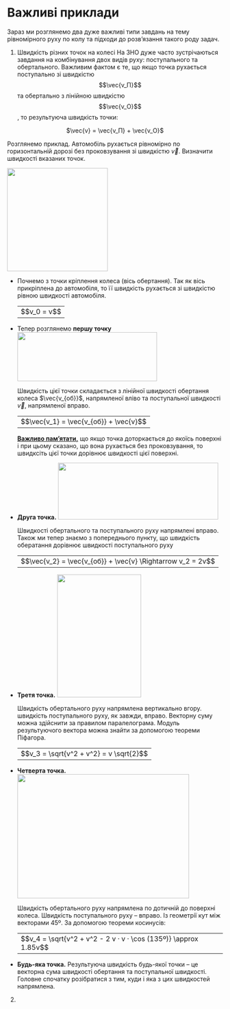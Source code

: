 # Важливi приклади

Зараз ми розглянемо два дуже важливi типи завдань на тему рiвномiрного руху по колу та пiдходи до розв’язання такого роду задач.

 1. Швидкiсть рiзних точок на колесi
На ЗНО дуже часто зустрiчаються завдання на комбiнування двох видiв руху: поступального та обертального. Важливим фактом є те, що якщо точка рухається поступально зi швидкiстю $$\vec{v_П}$$ та обертально з лiнiйною швидкiстю $$\vec{v_О}$$, то результуюча швидкiсть точки:

<div align="center">$\vec{v} = \vec{v_П} + \vec{v_О}$</div>

Розглянемо приклад. Автомобiль рухається рiвномiрно по горизонтальнiй дорозi без проковзування зi швидкiстю $\vec{v}$. Визначити швидкостi вказаних точок.

<img class="image" width="235" height="240" src="https://rawgit.com/chudaol/ed-era-book-physics/master/images/chapter_3/16.png" />

<ul>
<li>
Почнемо з точки крiплення колеса (вiсь обертання). Так як вiсь прикрiплена до автомобiля, то її швидкiсть рухається зi швидкiстю рiвною швидкостi автомобiля.
<div class="centered-table-wrapper">
<table class="centered-table">
<tr class="eq">
<td class="eq">
<p1>$$v_0 = v$$</p1>
</td>
</tr>
</table></div>
</li>
<li>
Тепер розглянемо <b>першу точку</b>

<img class="image" width="326" height="114" src="https://rawgit.com/chudaol/ed-era-book-physics/master/images/chapter_3/17.png" />

Швидкiсть цiєї точки складається з лiнiйної швидкостi обертання колеса $\vec{v_{об}}$, напрямленої влiво та поступальної швидкостi $\vec{v}$, напрямленої вправо.
<div class="centered-table-wrapper">
<table class="centered-table">
<tr class="eq">
<td class="eq">
<p1>$$\vec{v_1} = \vec{v_{об}} + \vec{v}$$</p1>
</td>
</tr>
</table></div>

<b><u>Важливо пам’ятати,</u></b> що якщо точка доторкається до якоїсь поверхнi i при цьому сказано, що вона рухається без проковзування, то швидксiть цiєї точки дорiвнює швидкостi цiєї поверхнi.
</li>
<li>
<b>Друга точка.</b>

<img class="image" width="374" height="132" src="https://rawgit.com/chudaol/ed-era-book-physics/master/images/chapter_3/18.png" />

Швидкостi обертального та поступального руху напрямленi вправо. Також ми тепер знаємо з попереднього пункту, що швидкiсть обератання дорiвнює швидкостi поступального руху
<div class="centered-table-wrapper">
<table class="centered-table">
<tr class="eq">
<td class="eq">
<p1>$$\vec{v_2} = \vec{v_{об}} + \vec{v} \Rightarrow v_2 = 2v$$</p1>
</td>
</tr>
</table></div>
</li>
<li>
<b>Третя точка.</b>

<img class="image" width="196" height="286" src="https://rawgit.com/chudaol/ed-era-book-physics/master/images/chapter_3/19.png" />

Швидкiсть обертального руху напрямлена вертикально вгору. швидкiсть поступального руху, як завжди, вправо. Векторну суму можна здiйснити за правилом паралелограма. Модуль результуючого вектора можна знайти за допомогою теореми Пiфагора.
<div class="centered-table-wrapper">
<table class="centered-table">
<tr class="eq">
<td class="eq">
<p1>$$v_3 = \sqrt{v^2 + v^2} = v \sqrt{2}$$</p1>
</td>
</tr>
</table></div>
</li>
<li>
<b>Четверта точка.</b>

<img class="image" width="401" height="289" src="https://rawgit.com/chudaol/ed-era-book-physics/master/images/chapter_3/20.png" />

Швидкiсть обертального руху напрямлена по дотичнiй до поверхнi колеса. Швидкiсть поступального руху – вправо. Iз геометрiї кут мiж векторами 45º. За допомогою теореми косинусiв:
<div class="centered-table-wrapper">
<table class="centered-table">
<tr class="eq">
<td class="eq">
<p1>$$v_4 = \sqrt{v^2 + v^2 - 2 v · v · \cos (135º)} \approx 1.85v$$</p1>
</td>
</tr>
</table></div>
</li>
<li>
<b>Будь-яка точка.</b> Результуюча швидкiсть будь-якої точки – це векторна сума швидкостi обертання та поступальної швидкостi. Головне спочатку розiбратися з тим, куди i яка з цих швидкостей напрямлена.
</li>
</ul>

2. 
